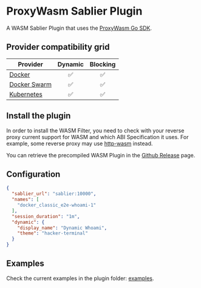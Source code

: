 # ProxyWasm Sablier Plugin

A WASM Sablier Plugin that uses the [ProxyWasm Go SDK](https://github.com/tetratelabs/proxy-wasm-go-sdk).

## Provider compatibility grid

| Provider                                | Dynamic | Blocking |
| --------------------------------------- | :-----: | :------: |
| [Docker](/providers/docker)             |    ✅    |    ✅     |
| [Docker Swarm](/providers/docker_swarm) |    ✅    |    ✅     |
| [Kubernetes](/providers/kubernetes)     |    ✅    |    ✅     |

## Install the plugin

In order to install the WASM Filter, you need to check with your reverse proxy current support for WASM and which ABI Specification it uses. For example, some reverse proxy may use [http-wasm](https://http-wasm.io/) instead.

You can retrieve the precompiled WASM Plugin in the [Github Release](https://github.com/acouvreur/sablier/releases) page.

## Configuration

```json
{
  "sablier_url": "sablier:10000", 
  "names": [
    "docker_classic_e2e-whoami-1"
  ],
  "session_duration": "1m", 
  "dynamic": { 
    "display_name": "Dynamic Whoami", 
    "theme": "hacker-terminal"
  }
}
```

## Examples

Check the current examples in the plugin folder: [examples](https://github.com/acouvreur/sablier/tree/main/plugins/proxywasm/examples).